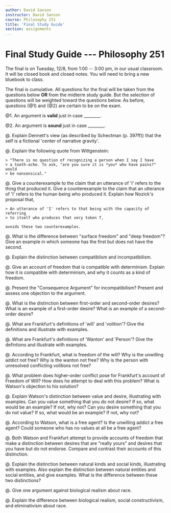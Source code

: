 ```yaml
---
author: David Sanson
instructor: David Sanson
course: Philosophy 251
title: 'Final Study Guide'
section: assignments
...
```



# Final Study Guide --- Philosophy 251 

The final is on Tuesday, 12/8, from 1:00 -- 3:00 pm, in our usual classroom.
It will be closed book and closed notes. You will need to bring a new bluebook to class. 

The final is cumulative. All questions for the final will be taken from the
questions below **OR** from the midterm study guide. But the selection of
questions will be weighted toward the questions below. As before, questions
(@1) and (@2) are certain to be on the exam.

@1.  An argument is **valid** just in case \_\_\_\_\_\_\_\_.

@2.  An argument is **sound** just in case \_\_\_\_\_\_\_\_.

@.  Explain Dennett's view (as described by Schectman (p. 397ff)) that the
    self is a fictional 'center of narrative gravity'.

@.  Explain the following quote from Wittgenstein:

    > "There is no question of recognizing a person when I say I have
    > a tooth-ache. To ask, "are you sure it is *you* who have pains?" would
    > be nonsensical."

@.  Give a counterexample to the claim that an utterance of 'I' refers to the
    thing that produced it. Give a counterexample to the claim that an
    utterance of 'I' refers to the human being who produced it. Explain how
    Nozick's proposal that,

    > An utterance of 'I' refers to that being with the capacity of referring
    > to itself who produces that very token T,

    avoids these two counterexamples.

@.  What is the difference between "surface freedom" and "deep freedom"? Give
    an example in which someone has the first but does not have the second.

@.  Explain the distinction between compatiblism and incompatibilism.

@.  Give an account of freedom that is compatible with determinism. Explain
    how it is compatible with determinism, and why it counts as a kind
    of freedom.

@.  Present the "Consequence Argument" for incompatibilism? Present and assess
    one objection to the argument.

@. What is the distinction between first-order and second-order desires? What
    is an example of a first-order desire? What is an example of a
    second-order desire?

@. What are Frankfurt's definitions of 'will' and 'volition'? Give the
    definitions and illustrate with examples.

@. What are Frankfurt's definitions of 'Wanton' and 'Person'? Give the
    defintions and illustrate with examples.

@.  According to Frankfurt, what is freedom of the will? Why is the unwilling
    addict not free? Why is the wanton not free? Why is the person with
    unresolved conflicting volitions not free?

@.  What problem does higher-order conflict pose for Frankfurt's account of
    Freedom of Will? How does he attempt to deal with this problem? What is
    Watson's objection to his solution?

@.  Explain Watson's distinction between value and desire, illustrating
    with examples. Can you value something that you do not desire? If so, what
    would be an example? If not, why not? Can you desire something that you do
    not value? If so, what would be an example? If not, why not?

@.  According to Watson, what is a free agent? Is the unwilling addict a free
    agent? Could someone who has no values at all be a free agent?

@.  Both Watson and Frankfurt attempt to provide accounts of freedom that make
    a distinction between desires that are "really yours" and desires that you
    have but do not endorse. Compare and contrast their accounts of
    this distinction.

@. Explain the distinction between natural kinds and social kinds,
    illustrating with examples. Also explain the distinction between natural
    entities and social entities, and give examples. What is the difference
    between these two distinctions?

@. Give one argument against biological realism about race.

@. Explain the difference between biological realism, social constructivism,
    and eliminativism about race.


